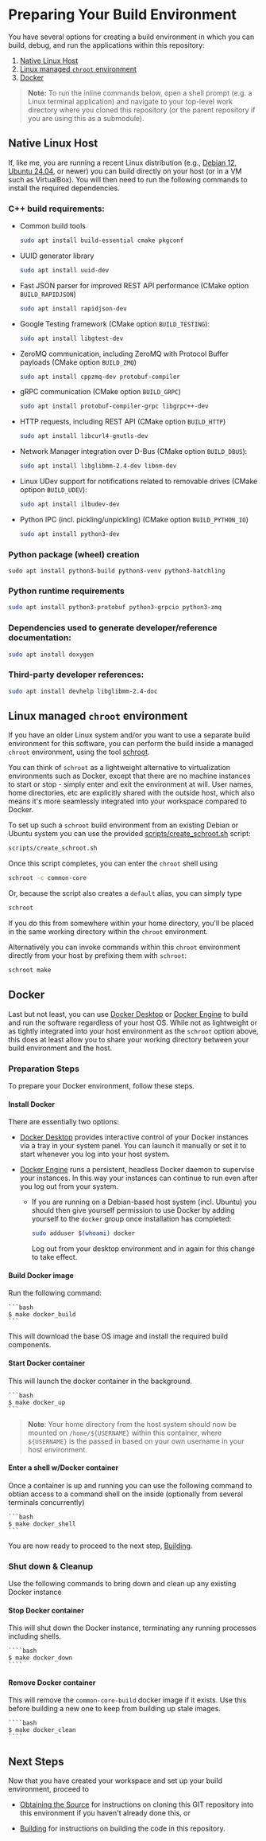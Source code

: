 Preparing Your Build Environment
================================

You have several options for creating a build environment in which you can build, debug, and run the applications within this repository:

1. [Native Linux Host](#native)
2. [Linux managed `chroot` environment](#schroot)
3. [Docker](#docker)


> **Note:** To run the inline commands below, open a shell prompt (e.g. a Linux terminal application) and navigate to your top-level work directory where you cloned this repository (or the parent repository if you are using this as a submodule).


## <a name="native">Native Linux Host</a>

If, like me, you are running a recent Linux distribution (e.g., [Debian
12](https://www.debian.org/), [Ubuntu 24.04](https://ubuntu.com/download/desktop), or
newer) you can build directly on your host (or in a VM such as VirtualBox).  You will then need
to run the following commands to install the required dependencies.


### C++ build requirements:

* Common build tools

  ```bash
  sudo apt install build-essential cmake pkgconf
  ```

* UUID generator library

  ```bash
  sudo apt install uuid-dev
  ```

* Fast JSON parser for improved REST API performance (CMake option `BUILD_RAPIDJSON`)

  ```bash
  sudo apt install rapidjson-dev
  ```

* Google Testing framework (CMake option `BUILD_TESTING`):

  ```bash
  sudo apt install libgtest-dev
  ```

* ZeroMQ communication, including ZeroMQ with Protocol Buffer payloads (CMake option `BUILD_ZMQ`)

  ```bash
  sudo apt install cppzmq-dev protobuf-compiler
  ```

* gRPC communication (CMake option `BUILD_GRPC`)

  ```bash
  sudo apt install protobuf-compiler-grpc libgrpc++-dev
  ```

* HTTP requests, including REST API (CMake option `BUILD_HTTP`)

  ```bash
  sudo apt install libcurl4-gnutls-dev
  ```

* Network Manager integration over D-Bus (CMake option `BUILD_DBUS`):

  ```bash
  sudo apt install libglibmm-2.4-dev libnm-dev
  ```

* Linux UDev support for notifications related to removable drives (CMake optipon `BUILD_UDEV`):

  ```bash
  sudo apt install ilbudev-dev
  ```

* Python IPC (incl. pickling/unpickling) (CMake option `BUILD_PYTHON_IO`)

  ```bash
  sudo apt install python3-dev
  ```


### Python package (wheel) creation

  ```shell
  sudo apt install python3-build python3-venv python3-hatchling
  ```

### Python runtime requirements

  ```bash
  sudo apt install python3-protobuf python3-grpcio python3-zmq
  ```

### Dependencies used to generate developer/reference documentation:

   ```bash
   sudo apt install doxygen
   ```

### Third-party developer references:

   ```bash
   sudo apt install devhelp libglibmm-2.4-doc
   ```

## <a name="schroot">Linux managed `chroot` environment</a>

If you have an older Linux system and/or you want to use a separate build environment for this software, you can perform the build inside a managed `chroot` environment, using the tool [schroot](https://wiki.debian.org/Schroot).

You can think of `schroot` as a lightweight alternative to virtualization environments such as Docker, except that there are no machine instances to start or stop - simply enter and exit the environment at will.  User names, home directories, etc are explicitly shared with the outside host, which also means it's more seamlessly integrated into your workspace compared to Docker.

To set up such a `schroot` build environment from an existing Debian or Ubuntu system you can use the provided [scripts/create_schroot.sh](../../scripts/create_schroot.sh) script:

  ```bash
  scripts/create_schroot.sh
  ```

Once this script completes, you can enter the `chroot` shell using

  ```bash
  schroot -c common-core
  ```

Or, because the script also creates a `default` alias, you can simply type

  ```bash
  schroot
  ```

If you do this from somewhere within your home directory, you'll be placed in the same working directory within the `chroot` environment.

Alternatively you can invoke commands within this `chroot` environment directly from your host by prefixing them with `schroot`:

  ```bash
  schroot make
  ```


## <a name="docker">Docker</a>

Last but not least, you can use [Docker Desktop](https://docs.docker.com/desktop/) or [Docker Engine](https://docs.docker.com/engine/) to build and run the software regardless of your host OS. While not as lightweight or as tightly integrated into your host environment as the `schroot` option above, this does at least allow you to share your working directory between your build environment and the host.

### Preparation Steps

To prepare your Docker environment, follow these steps.

#### Install Docker

There are essentially two options:

* [Docker Desktop](https://docs.docker.com/get-docker/) provides interactive control of your Docker instances via a tray in your system panel. You can launch it manually or set it to start whenever you log into your host system.

* [Docker Engine](https://docs.docker.com/engine/install/) runs a persistent, headless Docker daemon to supervise your instances. In this way your instances can continue to run even after you log out from your system.

  - If you are running on a Debian-based host system (incl. Ubuntu) you should then give yourself permission to use Docker by adding yourself to the `docker` group once installation has completed:

      ```bash
      sudo adduser $(whoami) docker
      ```

    Log out from your desktop environment and in again for this change to take effect.


#### Build Docker image

Run the following command:

    ```bash
    $ make docker_build
    ```

This will download the base OS image and install the required build components.


#### Start Docker container

This will launch the docker container in the background.

    ```bash
    $ make docker_up
    ```

> **Note**: Your home directory from the host system should now be mounted on `/home/${USERNAME}` within this container, where `${USERNAME}` is the passed in based on your own username in your host environment.


#### Enter a shell w/Docker container

Once a container is up and running you can use the following command to obtian access to a command shell on the inside (optionally from several terminals concurrently)

    ```bash
    $ make docker_shell
    ```

You are now ready to proceed to the next step, [Building](building.md).


### Shut down & Cleanup

Use the following commands to bring down and clean up any existing Docker instance

#### Stop Docker container

This will shut down the Docker instance, terminating any running processes including shells.

    ````bash
    $ make docker_down
    ````

#### Remove Docker container

This will remove the `common-core-build` docker image if it exists. Use this before building a new one to keep from building up stale images.

    ````bash
    $ make docker_clean
    ````


Next Steps
----------

Now that you have created your workspace and set up your build environment, proceed to

- [Obtaining the Source](cloning.md) for instructions on cloning this GIT repository into this environment if you haven't already done this, or

- [Building](building.md) for instructions on building the code in this repository.

